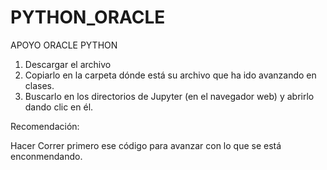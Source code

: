 # PYTHON_ORACLE
APOYO ORACLE PYTHON

1. Descargar el archivo
2. Copiarlo en la carpeta dónde está su archivo que ha ido avanzando en clases.
3. Buscarlo en los directorios de Jupyter (en el navegador web) y abrirlo dando clic en él.

Recomendación:

Hacer Correr primero ese código para avanzar con lo que se está enconmendando.
